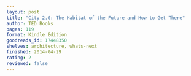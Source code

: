 ```yaml
---
layout: post
title: "City 2.0: The Habitat of the Future and How to Get There"
author: TED Books
pages: 119
format: Kindle Edition
goodreads_id: 17448350
shelves: architecture, whats-next
finished: 2014-04-29
rating: 2
reviewed: false
---
```

